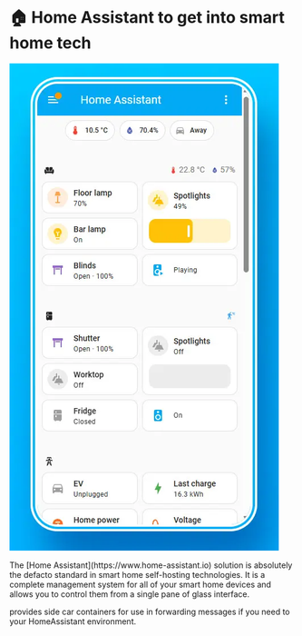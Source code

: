 <h1>🏠 Home Assistant to get into smart home tech</h1>
<img alt="image" src="./home-assistant-for-smart-home-self-hosting-1.webp" />
<p>The [Home Assistant](https://www.home-assistant.io) solution is absolutely the defacto standard in smart home self-hosting technologies. It is a complete management system for all of your smart home devices and allows you to control them from a single pane of glass interface.</p>
<p>provides side car containers for use in forwarding messages if you need to your HomeAssistant environment.</p>
